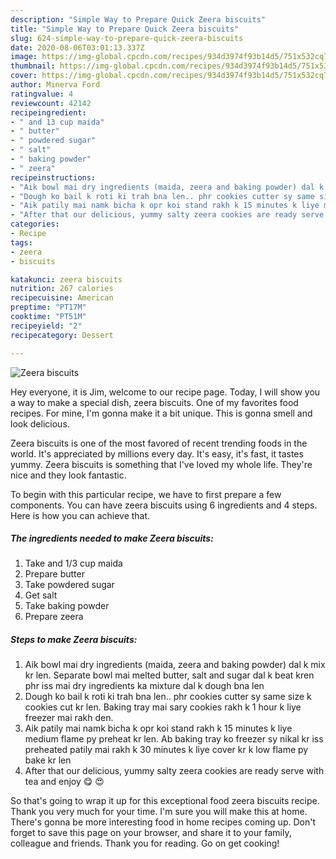 ```yaml
---
description: "Simple Way to Prepare Quick Zeera biscuits"
title: "Simple Way to Prepare Quick Zeera biscuits"
slug: 624-simple-way-to-prepare-quick-zeera-biscuits
date: 2020-08-06T03:01:13.337Z
image: https://img-global.cpcdn.com/recipes/934d3974f93b14d5/751x532cq70/zeera-biscuits-recipe-main-photo.jpg
thumbnail: https://img-global.cpcdn.com/recipes/934d3974f93b14d5/751x532cq70/zeera-biscuits-recipe-main-photo.jpg
cover: https://img-global.cpcdn.com/recipes/934d3974f93b14d5/751x532cq70/zeera-biscuits-recipe-main-photo.jpg
author: Minerva Ford
ratingvalue: 4
reviewcount: 42142
recipeingredient:
- " and 13 cup maida"
- " butter"
- " powdered sugar"
- " salt"
- " baking powder"
- " zeera"
recipeinstructions:
- "Aik bowl mai dry ingredients (maida, zeera and baking powder) dal k mix kr len. Separate bowl mai melted butter, salt and sugar dal k beat kren phr iss mai dry ingredients ka mixture dal k dough bna len"
- "Dough ko bail k roti ki trah bna len.. phr cookies cutter sy same size k cookies cut kr len. Baking tray mai sary cookies rakh k 1 hour k liye freezer mai rakh den."
- "Aik patily mai namk bicha k opr koi stand rakh k 15 minutes k liye medium flame py preheat kr len. Ab baking tray ko freezer sy nikal kr iss preheated patily mai rakh k 30 minutes k liye cover kr k low flame py bake kr len"
- "After that our delicious, yummy salty zeera cookies are ready serve with tea and enjoy 😋 😍"
categories:
- Recipe
tags:
- zeera
- biscuits

katakunci: zeera biscuits 
nutrition: 267 calories
recipecuisine: American
preptime: "PT17M"
cooktime: "PT51M"
recipeyield: "2"
recipecategory: Dessert

---
```



![Zeera biscuits](https://img-global.cpcdn.com/recipes/934d3974f93b14d5/751x532cq70/zeera-biscuits-recipe-main-photo.jpg)

Hey everyone, it is Jim, welcome to our recipe page. Today, I will show you a way to make a special dish, zeera biscuits. One of my favorites food recipes. For mine, I'm gonna make it a bit unique. This is gonna smell and look delicious.



Zeera biscuits is one of the most favored of recent trending foods in the world. It's appreciated by millions every day. It's easy, it's fast, it tastes yummy. Zeera biscuits is something that I've loved my whole life. They're nice and they look fantastic.


To begin with this particular recipe, we have to first prepare a few components. You can have zeera biscuits using 6 ingredients and 4 steps. Here is how you can achieve that.

<!--inarticleads1-->

##### The ingredients needed to make Zeera biscuits:

1. Take  and 1/3 cup maida
1. Prepare  butter
1. Take  powdered sugar
1. Get  salt
1. Take  baking powder
1. Prepare  zeera




<!--inarticleads2-->

##### Steps to make Zeera biscuits:

1. Aik bowl mai dry ingredients (maida, zeera and baking powder) dal k mix kr len. Separate bowl mai melted butter, salt and sugar dal k beat kren phr iss mai dry ingredients ka mixture dal k dough bna len
1. Dough ko bail k roti ki trah bna len.. phr cookies cutter sy same size k cookies cut kr len. Baking tray mai sary cookies rakh k 1 hour k liye freezer mai rakh den.
1. Aik patily mai namk bicha k opr koi stand rakh k 15 minutes k liye medium flame py preheat kr len. Ab baking tray ko freezer sy nikal kr iss preheated patily mai rakh k 30 minutes k liye cover kr k low flame py bake kr len
1. After that our delicious, yummy salty zeera cookies are ready serve with tea and enjoy 😋 😍




So that's going to wrap it up for this exceptional food zeera biscuits recipe. Thank you very much for your time. I'm sure you will make this at home. There's gonna be more interesting food in home recipes coming up. Don't forget to save this page on your browser, and share it to your family, colleague and friends. Thank you for reading. Go on get cooking!
